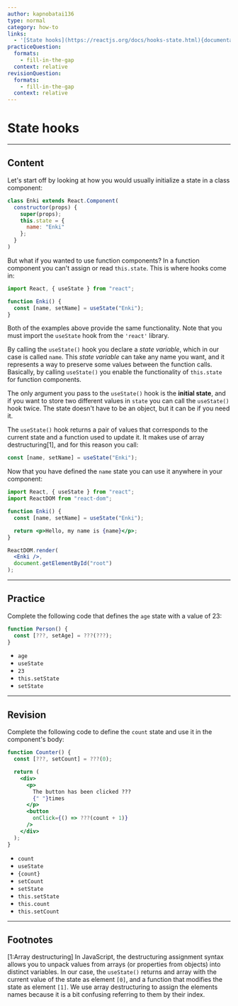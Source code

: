 ```yaml
---
author: kapnobatai136
type: normal
category: how-to
links:
  - '[State hooks](https://reactjs.org/docs/hooks-state.html){documentation}'
practiceQuestion:
  formats:
    - fill-in-the-gap
  context: relative
revisionQuestion:
  formats:
    - fill-in-the-gap
  context: relative
---
```


# State hooks


---

## Content

Let's start off by looking at how you would usually initialize a state in a class component:

```js
class Enki extends React.Component(
  constructor(props) {
    super(props);
    this.state = {
      name: "Enki"
    };
  }
)
```

But what if you wanted to use function components? In a function component you can't assign or read `this.state`. This is where hooks come in:

```js
import React, { useState } from "react";

function Enki() {
  const [name, setName] = useState("Enki");
}
```

Both of the examples above provide the same functionality. Note that you must import the `useState` hook from the `'react'` library.

By calling the `useState()` hook you declare a *state variable*, which in our case is called `name`. This *state variable* can take any name you want, and it represents a way to preserve some values between the function calls. Basically, by calling `useState()` you enable the functionality of `this.state` for function components.

The only argument you pass to the `useState()` hook is the **initial state**, and if you want to store two different values in `state` you can call the `useState()` hook twice. The state doesn't have to be an object, but it can be if you need it.

The `useState()` hook returns a pair of values that corresponds to the current state and a function used to update it. It makes use of array destructuring[1], and for this reason you call:

```js
const [name, setName] = useState("Enki");
```

Now that you have defined the `name` state you can use it anywhere in your component:

```jsx
import React, { useState } from "react";
import ReactDOM from "react-dom";

function Enki() {
  const [name, setName] = useState("Enki");

  return <p>Hello, my name is {name}</p>;
}

ReactDOM.render(
  <Enki />,
  document.getElementById("root")
);
```


---

## Practice

Complete the following code that defines the `age` state with a value of 23:

```js
function Person() {
  const [???, setAge] = ???(???);
}
```

- `age`
- `useState`
- `23`
- `this.setState`
- `setState`


---

## Revision

Complete the following code to define the `count` state and use it in the component's body:

```jsx
function Counter() {
  const [???, setCount] = ???(0);

  return (
    <div>
      <p>
        The button has been clicked ???
        {" "}times
      </p>
      <button
        onClick={() => ???(count + 1)}
      />
    </div>
  );
}
```

- `count`
- `useState`
- `{count}`
- `setCount`
- `setState`
- `this.setState`
- `this.count`
- `this.setCount`


---

## Footnotes

[1:Array destructuring]
In JavaScript, the destructuring assignment syntax allows you to unpack values from arrays (or properties from objects) into distinct variables. In our case, the `useState()` returns and array with the current value of the state as element `[0]`, and a function that modifies the state as element `[1]`. We use array destructuring to assign the elements names because it is a bit confusing referring to them by their index.
